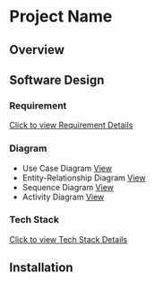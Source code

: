 # Project Name

## Overview

## Software Design

### Requirement

[Click to view Requirement Details](https://github.com/lebrancconvas/Software-Project-Template/blob/main/Docs/Requirement.md)

### Diagram

- Use Case Diagram [View](https://github.com/lebrancconvas/Software-Project-Template/tree/main/Docs/Diagram/UseCase)
- Entity-Relationship Diagram [View](https://github.com/lebrancconvas/Software-Project-Template/tree/main/Docs/Diagram/ER)
- Sequence Diagram [View](https://github.com/lebrancconvas/Software-Project-Template/tree/main/Docs/Diagram/Sequence)
- Activity Diagram [View](https://github.com/lebrancconvas/Software-Project-Template/tree/main/Docs/Diagram/Activity)

### Tech Stack

[Click to view Tech Stack Details](https://github.com/lebrancconvas/Software-Project-Template/blob/main/Docs/TechStack.md)

## Installation
